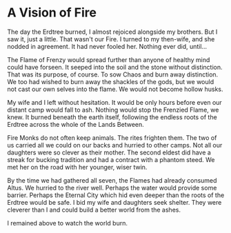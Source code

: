 # A Vision of Fire

The day the Erdtree burned, I almost rejoiced alongside my brothers. But I saw it, just a little. That wasn't our Fire. I turned to my then-wife, and she nodded in agreement. It had never fooled her. Nothing ever did, until…

The Flame of Frenzy would spread further than anyone of healthy mind could have forseen. It seeped into the soil and the stone without distinction. That was its purpose, of course. To sow Chaos and burn away distinction. We too had wished to burn away the shackles of the gods, but we would not cast our own selves into the flame. We would not become hollow husks.

My wife and I left without hesitation. It would be only hours before even our distant camp would fall to ash. Nothing would stop the Frenzied Flame, we knew. It burned beneath the earth itself, following the endless roots of the Erdtree across the whole of the Lands Between.

Fire Monks do not often keep animals. The rites frighten them. The two of us carried all we could on our backs and hurried to other camps. Not all our daughters were so clever as their mother. The second eldest did have a streak for bucking tradition and had a contract with a phantom steed. We met her on the road with her younger, wiser twin.

By the time we had gathered all seven, the Flames had already consumed Altus. We hurried to the river well. Perhaps the water would provide some barrier. Perhaps the Eternal City which hid even deeper than the roots of the Erdtree would be safe. I bid my wife and daughters seek shelter. They were cleverer than I and could build a better world from the ashes.

I remained above to watch the world burn.
